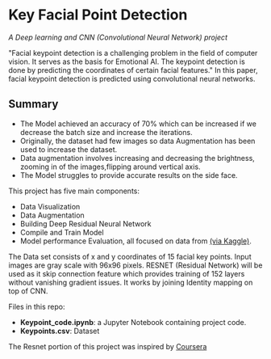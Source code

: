 # Key Facial Point Detection 
_A Deep learning and CNN (Convolutional Neural Network) project_

"Facial keypoint detection is a challenging problem in the field of computer vision. It serves as the basis for Emotional AI. The keypoint detection is done by predicting the coordinates of certain facial features." In this paper, facial keypoint detection is predicted using convolutional neural networks.

## Summary

* The Model achieved an accuracy of 70% which can be increased if we decrease the batch size and increase the iterations.
* Originally, the dataset had few images so data Augmentation has been used to increase the dataset. 
* Data augmentation involves increasing and decreasing the brightness, zooming in of the images,flipping around vertical axis. 
* The Model struggles to provide accurate results on the side face.

This project has five main components: 

* Data Visualization 
* Data Augmentation 
* Building Deep Residual Neural Network 
* Compile and Train Model
* Model performance Evaluation, all focused on data from [(via Kaggle)](https://www.kaggle.com/c/facial-keypoints-detection).  

The Data set consists of x and y coordinates of 15 facial key points. Input images are gray scale with 96x96 pixels. RESNET (Residual Network) will be used as  it skip connection feature which provides training of 152 layers without vanishing gradient issues. It works by joining Identity mapping on top of CNN. 

Files in this repo:
* **Keypoint_code.ipynb**: a Jupyter Notebook containing project code.
* **Keypoints.csv**: Dataset 

The Resnet portion of this project was inspired by [Coursera](https://www.coursera.org/learn/facial-key-point-detection/)
